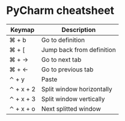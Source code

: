 # PyCharm cheatsheet

| Keymap             | Description                |
| ------------------ | ---------------------------|
| &#x2318; + b       | Go to definition           |
| &#x2318; + [       | Jump back from definition  |
| &#x2318; + &rarr;  | Go to next tab             |
| &#x2318; + &larr;  | Go to previous tab         |
| &#x2303; + y       | Paste                      |
| &#x2303; + x + 2   | Split window horizontally  |
| &#x2303; + x + 3   | Split window vertically    |
| &#x2303; + x + o   | Next splitted window       |
